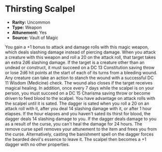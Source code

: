# Thirsting Scalpel

- **Rarity:** Uncommon
- **Type:** Weapon
- **Attunement:** Yes
- **Source:** Vault of Magic

You gain a +1 bonus to attack and damage rolls with this magic weapon, which deals slashing damage instead of piercing damage. When you attack a creature with this weapon and roll a 20 on the attack roll, that target takes an extra 2d6 slashing damage. If the target is a creature other than an undead or construct, it must succeed on a DC 13 Constitution saving throw or lose 2d6 hit points at the start of each of its turns from a bleeding wound. Any creature can take an action to stanch the wound with a successful DC 11 Wisdom (Medicine) check. The wound also closes if the target receives magical healing. In addition, once every 7 days while the scalpel is on your person, you must succeed on a DC 15 Charisma saving throw or become driven to feed blood to the scalpel. You have advantage on attack rolls with the scalpel until it is sated. The dagger is sated when you roll a 20 on an attack roll with it, after you deal 14 slashing damage with it, or after 1 hour elapses. If the hour elapses and you haven't sated its thirst for blood, the dagger deals 14 slashing damage to you. If the dagger deals damage to you as a result of the curse, you can't heal the damage for 24 hours. The remove curse spell removes your attunement to the item and frees you from the curse. Alternatively, casting the banishment spell on the dagger forces the bearded devil's essence to leave it. The scalpel then becomes a +1 dagger with no other properties.
